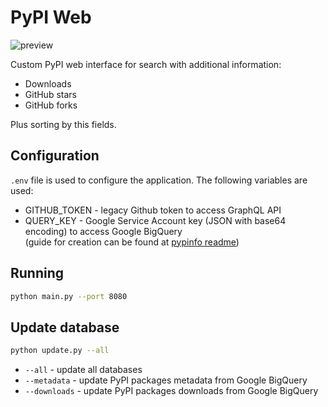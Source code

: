 # PyPI Web

![preview](https://user-images.githubusercontent.com/2664578/221611530-f67ca2b2-df3f-4229-bf3d-2f19db2988aa.png)

Custom PyPI web interface for search with additional information:

* Downloads
* GitHub stars
* GitHub forks

Plus sorting by this fields.

## Configuration

`.env` file is used to configure the application. The following variables are used:

* GITHUB_TOKEN - legacy Github token to access GraphQL API
* QUERY_KEY - Google Service Account key (JSON with base64 encoding) to access Google BigQuery  
(guide for creation can be found at [pypinfo readme](https://github.com/ofek/pypinfo#installation))

## Running

```sh
python main.py --port 8080
```

## Update database

```sh
python update.py --all
```

* `--all` - update all databases
* `--metadata` - update PyPI packages metadata from Google BigQuery
* `--downloads` - update PyPI packages downloads from Google BigQuery
